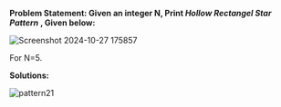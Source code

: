 __Problem Statement: Given an integer N, Print _Hollow Rectangel Star Pattern_ , Given below:__

![Screenshot 2024-10-27 175857](https://github.com/user-attachments/assets/93d5685f-78f5-483d-a643-65bb03b3dcc9)

For N=5.

__Solutions:__

![pattern21](https://github.com/user-attachments/assets/e769d45b-bd48-498a-9620-a307b35e75c2)
